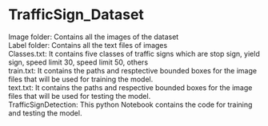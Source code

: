 # TrafficSign_Dataset

Image folder: Contains all the images of the dataset  
Label folder: Contains all the text files of images    
Classes.txt: It contains five classes of traffic signs which are stop sign, yield sign, speed limit 30, speed limit 50, others  
train.txt: It contains the paths and resptective bounded boxes for the image files that will be used for training the model.  
text.txt: It contains the paths and respective bounded boxes for the image files that will be used for testing the model.  
TrafficSignDetection: This python Notebook contains the code for training and testing the model.
